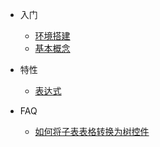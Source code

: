 * 入门
  * [环境搭建](/quick-start)
  * [基本概念](/concept)

* 特性
  * [表达式]()

* FAQ
  * [如何将子表表格转换为树控件](/faq/how-to-convert-sub-grid-to-tree)